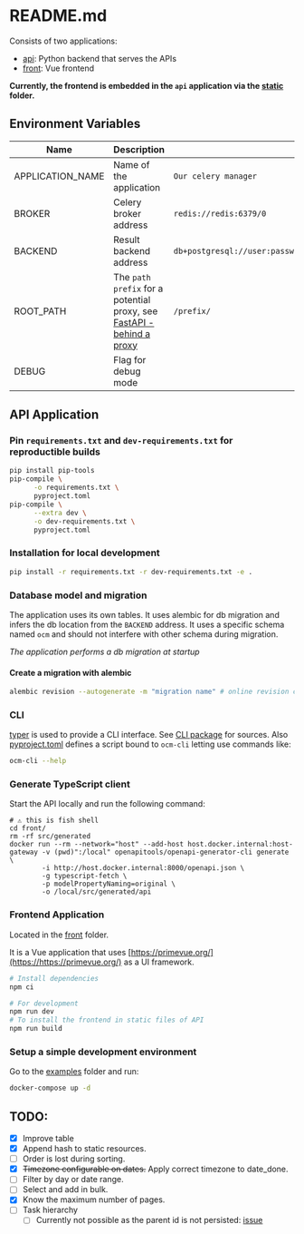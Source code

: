 # README.md

Consists of two applications:

- [api](./api/): Python backend that serves the APIs
- [front](./front/): Vue frontend

**Currently, the frontend is embedded in the `api` application via the [static](./api/app/static/) folder.**

## Environment Variables

| Name             | Description                                                                                                                            |                                                         |
|------------------|----------------------------------------------------------------------------------------------------------------------------------------|---------------------------------------------------------|
| APPLICATION_NAME | Name of the application                                                                                                                | `Our celery manager`                                    |
| BROKER           | Celery broker address                                                                                                                  | `redis://redis:6379/0`                                  |
| BACKEND          | Result backend address                                                                                                                 | `db+postgresql://user:password@127.0.0.1:5432/database` |
| ROOT_PATH        | The `path prefix` for a potential proxy, see [FastAPI - behind a proxy](https://https://fastapi.tiangolo.com/advanced/behind-a-proxy/) | `/prefix/`                                              |
| DEBUG            | Flag for debug mode                                                                                                                    |                                                         |


## API Application

### Pin `requirements.txt` and `dev-requirements.txt` for reproductible builds

```bash
pip install pip-tools
pip-compile \
      -o requirements.txt \
      pyproject.toml
pip-compile \
      --extra dev \
      -o dev-requirements.txt \
      pyproject.toml
```

### Installation for local development

```bash
pip install -r requirements.txt -r dev-requirements.txt -e .
```

### Database model and migration

The application uses its own tables. It uses alembic for db migration and infers the db location from the `BACKEND` address.
It uses a specific schema named `ocm` and should not interfere with other schema during migration.

*The application performs a db migration at startup*

#### Create a migration with alembic

```bash
alembic revision --autogenerate -m "migration name" # online revision creation
```

### CLI

[typer](https://typer.tiangolo.com/) is used to provide a CLI interface. See [CLI package](./api/src/our_celery_manager/app/cli) for sources.
Also [pyproject.toml](./api/pyproject.toml) defines a script bound to `ocm-cli` letting use commands like:

```bash
ocm-cli --help
```

### Generate TypeScript client

Start the API locally and run the following command:

```fish
# ⚠ this is fish shell
cd front/
rm -rf src/generated
docker run --rm --network="host" --add-host host.docker.internal:host-gateway -v (pwd)":/local" openapitools/openapi-generator-cli generate \
        -i http://host.docker.internal:8000/openapi.json \
        -g typescript-fetch \
        -p modelPropertyNaming=original \
        -o /local/src/generated/api
```

### Frontend Application

Located in the [front](./front/) folder.

It is a Vue application that uses [https://primevue.org/](https://https://primevue.org/) as a UI framework.

```bash
# Install dependencies
npm ci
```

```bash
# For development
npm run dev
# To install the frontend in static files of API
npm run build
```

### Setup a simple development environment

Go to the [examples](./examples/composes/) folder and run:

```bash
docker-compose up -d
```

## TODO:

- [x] Improve table
- [x] Append hash to static resources.
- [ ] Order is lost during sorting.
- [x] <strike>Timezone configurable on dates.</strike> Apply correct timezone to date_done.
- [ ] Filter by day or date range.
- [ ] Select and add in bulk.
- [x] Know the maximum number of pages.
- [ ] Task hierarchy
  - [ ] Currently not possible as the parent id is not persisted: [issue](https://github.com/celery/celery/issues/5824)
